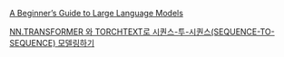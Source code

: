 [A Beginner’s Guide to Large Language Models](https://resources.nvidia.com/en-us-large-language-model-ebooks/llm-ebook-part1)

[NN.TRANSFORMER 와 TORCHTEXT로 시퀀스-투-시퀀스(SEQUENCE-TO-SEQUENCE) 모델링하기](https://tutorials.pytorch.kr/beginner/transformer_tutorial.html)
